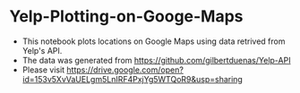 # Yelp-Plotting-on-Googe-Maps
* This notebook plots locations on Google Maps using data retrived from Yelp's API. 
* The data was generated from https://github.com/gilbertduenas/Yelp-API
* Please visit https://drive.google.com/open?id=153v5XvVaUELgm5LnIRF4PxjYg5WTQoR9&usp=sharing

